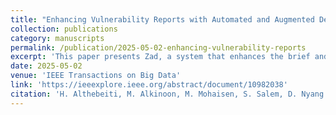 ```yaml
---
title: "Enhancing Vulnerability Reports with Automated and Augmented Description Summarization"
collection: publications
category: manuscripts
permalink: /publication/2025-05-02-enhancing-vulnerability-reports
excerpt: 'This paper presents Zad, a system that enhances the brief and often outdated descriptions in the National Vulnerability Database (NVD) by leveraging external sources. Zad uses a dual-pipeline approach—data collection and model fine-tuning—to generate richer, more informative vulnerability summaries, and shows strong performance based on both automated metrics and human evaluations.'
date: 2025-05-02
venue: 'IEEE Transactions on Big Data'
link: 'https://ieeexplore.ieee.org/abstract/document/10982038'
citation: 'H. Althebeiti, M. Alkinoon, M. Mohaisen, S. Salem, D. Nyang and D. Mohaisen, "Enhancing Vulnerability Reports with Automated and Augmented Description Summarization," in IEEE Transactions on Big Data, doi: 10.1109/TBDATA.2025.3566618.'
---
```

